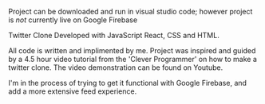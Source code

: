 Project can be downloaded and run in visual studio code; however project is _not_ currently live on Google Firebase

Twitter Clone Developed with JavaScript React, CSS and HTML.

All code is written and implimented by me.
Project was inspired and guided by a 4.5 hour video tutorial from the 'Clever Programmer' on how to make a twitter clone. The video demonstration can be found on Youtube.


I'm in the process of trying to get it functional with Google Firebase, and add a more extensive feed experience.
